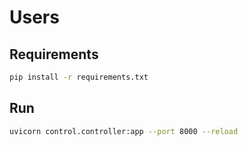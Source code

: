 # Users 

## Requirements

```bash
pip install -r requirements.txt
```

## Run
```bash
uvicorn control.controller:app --port 8000 --reload
```